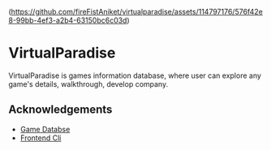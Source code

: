 (https://github.com/fireFistAniket/virtualparadise/assets/114797176/576f42e8-99bb-4ef3-a2b4-63150bc6c03d)

# VirtualParadise

VirtualParadise is games information database, where user can explore any game's details, walkthrough, develop company.


## Acknowledgements

 - [Game Databse](https://www.igdb.com/)
 - [Frontend Cli](https://vitejs.dev/)

